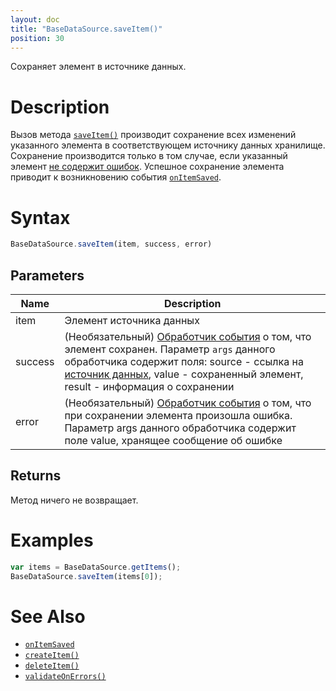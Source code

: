```yaml
---
layout: doc
title: "BaseDataSource.saveItem()"
position: 30
---
```


Сохраняет элемент в источнике данных.

# Description

Вызов метода [`saveItem()`](../BaseDataSource.saveItem/) производит сохранение всех изменений
указанного элемента в соответствующем источнику данных хранилище. Сохранение производится только
в том случае, если указанный элемент [не содержит ошибок](../BaseDataSource.validateOnErrors/).
Успешное сохранение элемента приводит к возникновению события [`onItemSaved`](../BaseDataSource.onItemSaved/).

# Syntax

```js
BaseDataSource.saveItem(item, success, error)
```

## Parameters

|Name|Description|
|----|-----------|
|item|Элемент источника данных|
|success|(Необязательный) [Обработчик события](../../../Script/) о том, что элемент сохранен. Параметр `args` данного обработчика содержит поля: source - ссылка на [источник данных](../), value -  сохраненный элемент,  result - информация о сохранении|
|error|(Необязательный) [Обработчик события](../../../Script/) о том, что при сохранении элемента произошла ошибка. Параметр args данного обработчика содержит поле value, хранящее сообщение об ошибке|

## Returns

Метод ничего не возвращает.

# Examples

```js
var items = BaseDataSource.getItems();
BaseDataSource.saveItem(items[0]);
```

# See Also

* [`onItemSaved`](../BaseDataSource.onItemSaved/)
* [`createItem()`](../BaseDataSource.createItem/)
* [`deleteItem()`](../BaseDataSource.deleteItem/)
* [`validateOnErrors()`](../BaseDataSource.validateOnErrors/)
